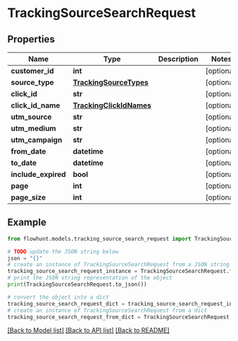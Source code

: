 # TrackingSourceSearchRequest


## Properties

Name | Type | Description | Notes
------------ | ------------- | ------------- | -------------
**customer_id** | **int** |  | [optional] 
**source_type** | [**TrackingSourceTypes**](TrackingSourceTypes.md) |  | [optional] 
**click_id** | **str** |  | [optional] 
**click_id_name** | [**TrackingClickIdNames**](TrackingClickIdNames.md) |  | [optional] 
**utm_source** | **str** |  | [optional] 
**utm_medium** | **str** |  | [optional] 
**utm_campaign** | **str** |  | [optional] 
**from_date** | **datetime** |  | [optional] 
**to_date** | **datetime** |  | [optional] 
**include_expired** | **bool** |  | [optional] 
**page** | **int** |  | [optional] 
**page_size** | **int** |  | [optional] 

## Example

```python
from flowhunt.models.tracking_source_search_request import TrackingSourceSearchRequest

# TODO update the JSON string below
json = "{}"
# create an instance of TrackingSourceSearchRequest from a JSON string
tracking_source_search_request_instance = TrackingSourceSearchRequest.from_json(json)
# print the JSON string representation of the object
print(TrackingSourceSearchRequest.to_json())

# convert the object into a dict
tracking_source_search_request_dict = tracking_source_search_request_instance.to_dict()
# create an instance of TrackingSourceSearchRequest from a dict
tracking_source_search_request_from_dict = TrackingSourceSearchRequest.from_dict(tracking_source_search_request_dict)
```
[[Back to Model list]](../README.md#documentation-for-models) [[Back to API list]](../README.md#documentation-for-api-endpoints) [[Back to README]](../README.md)



